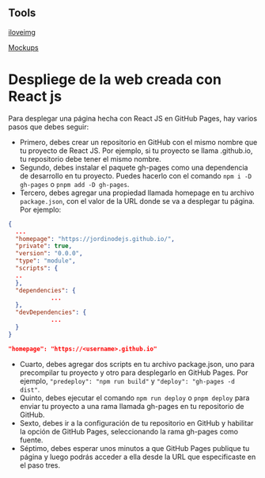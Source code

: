 ## Tools
[iloveimg](https://www.iloveimg.com/crop-image)

[Mockups](https://shots.so/)

# Despliege de la web creada con React js

Para desplegar una página hecha con React JS en GitHub Pages, hay varios pasos que debes seguir:

- Primero, debes crear un repositorio en GitHub con el mismo nombre que tu proyecto de React JS. Por ejemplo, si tu proyecto se llama <username>.github.io, tu repositorio debe tener el mismo nombre.
- Segundo, debes instalar el paquete gh-pages como una dependencia de desarrollo en tu proyecto. Puedes hacerlo con el comando `npm i -D gh-pages` o `pnpm add -D gh-pages`.
- Tercero, debes agregar una propiedad llamada homepage en tu archivo `package.json`, con el valor de la URL donde se va a desplegar tu página. Por ejemplo: 
```json
{
  ...
  "homepage": "https://jordinodejs.github.io/",
  "private": true,
  "version": "0.0.0",
  "type": "module",
  "scripts": {
  ..
  },
  "dependencies": {
            ...
  },
  "devDependencies": {
            ...
  }
}

"homepage": "https://<username>.github.io"
```
- Cuarto, debes agregar dos scripts en tu archivo package.json, uno para precompilar tu proyecto y otro para desplegarlo en GitHub Pages. Por ejemplo, `"predeploy": "npm run build"` y `"deploy": "gh-pages -d dist"`.
- Quinto, debes ejecutar el comando `npm run deploy` o `pnpm deploy` para enviar tu proyecto a una rama llamada gh-pages en tu repositorio de GitHub.
- Sexto, debes ir a la configuración de tu repositorio en GitHub y habilitar la opción de GitHub Pages, seleccionando la rama gh-pages como fuente.
- Séptimo, debes esperar unos minutos a que GitHub Pages publique tu página y luego podrás acceder a ella desde la URL que especificaste en el paso tres.
